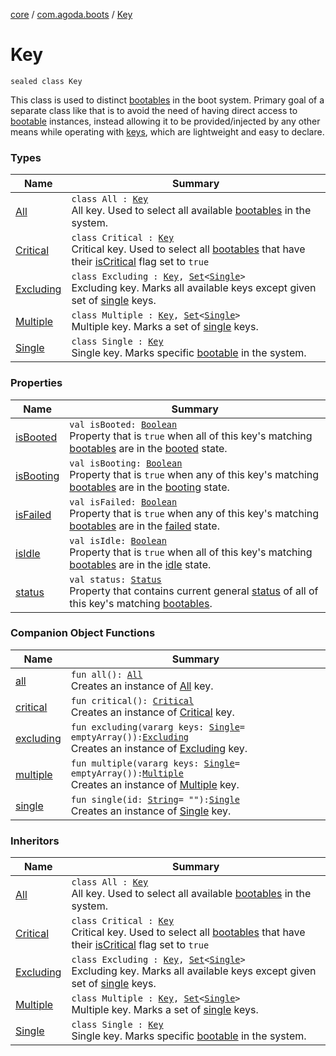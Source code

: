 [core](../../index.md) / [com.agoda.boots](../index.md) / [Key](./index.md)

# Key

`sealed class Key`

This class is used to distinct [bootables](../-bootable/index.md) in the boot system.
Primary goal of a separate class like that is to avoid the need of having
direct access to [bootable](../-bootable/index.md) instances, instead allowing it to be provided/injected
by any other means while operating with [keys](./index.md), which are lightweight and easy to declare.

### Types

| Name | Summary |
|---|---|
| [All](-all/index.md) | `class All : `[`Key`](./index.md)<br>All key. Used to select all available [bootables](../-bootable/index.md) in the system. |
| [Critical](-critical/index.md) | `class Critical : `[`Key`](./index.md)<br>Critical key. Used to select all [bootables](../-bootable/index.md) that have their [isCritical](../-bootable/is-critical.md) flag set to `true` |
| [Excluding](-excluding/index.md) | `class Excluding : `[`Key`](./index.md)`, `[`Set`](https://kotlinlang.org/api/latest/jvm/stdlib/kotlin.collections/-set/index.html)`<`[`Single`](-single/index.md)`>`<br>Excluding key. Marks all available keys except given set of [single](-single/index.md) keys. |
| [Multiple](-multiple/index.md) | `class Multiple : `[`Key`](./index.md)`, `[`Set`](https://kotlinlang.org/api/latest/jvm/stdlib/kotlin.collections/-set/index.html)`<`[`Single`](-single/index.md)`>`<br>Multiple key. Marks a set of [single](-single/index.md) keys. |
| [Single](-single/index.md) | `class Single : `[`Key`](./index.md)<br>Single key. Marks specific [bootable](../-bootable/index.md) in the system. |

### Properties

| Name | Summary |
|---|---|
| [isBooted](is-booted.md) | `val isBooted: `[`Boolean`](https://kotlinlang.org/api/latest/jvm/stdlib/kotlin/-boolean/index.html)<br>Property that is `true` when all of this key's matching [bootables](../-bootable/index.md) are in the [booted](../-status/-booted/index.md) state. |
| [isBooting](is-booting.md) | `val isBooting: `[`Boolean`](https://kotlinlang.org/api/latest/jvm/stdlib/kotlin/-boolean/index.html)<br>Property that is `true` when any of this key's matching [bootables](../-bootable/index.md) are in the [booting](../-status/-booting/index.md) state. |
| [isFailed](is-failed.md) | `val isFailed: `[`Boolean`](https://kotlinlang.org/api/latest/jvm/stdlib/kotlin/-boolean/index.html)<br>Property that is `true` when any of this key's matching [bootables](../-bootable/index.md) are in the [failed](../-status/-failed/index.md) state. |
| [isIdle](is-idle.md) | `val isIdle: `[`Boolean`](https://kotlinlang.org/api/latest/jvm/stdlib/kotlin/-boolean/index.html)<br>Property that is `true` when all of this key's matching [bootables](../-bootable/index.md) are in the [idle](../-status/-idle/index.md) state. |
| [status](status.md) | `val status: `[`Status`](../-status/index.md)<br>Property that contains current general [status](../-status/index.md) of all of this key's matching [bootables](../-bootable/index.md). |

### Companion Object Functions

| Name | Summary |
|---|---|
| [all](all.md) | `fun all(): `[`All`](-all/index.md)<br>Creates an instance of [All](-all/index.md) key. |
| [critical](critical.md) | `fun critical(): `[`Critical`](-critical/index.md)<br>Creates an instance of [Critical](-critical/index.md) key. |
| [excluding](excluding.md) | `fun excluding(vararg keys: `[`Single`](-single/index.md)` = emptyArray()): `[`Excluding`](-excluding/index.md)<br>Creates an instance of [Excluding](-excluding/index.md) key. |
| [multiple](multiple.md) | `fun multiple(vararg keys: `[`Single`](-single/index.md)` = emptyArray()): `[`Multiple`](-multiple/index.md)<br>Creates an instance of [Multiple](-multiple/index.md) key. |
| [single](single.md) | `fun single(id: `[`String`](https://kotlinlang.org/api/latest/jvm/stdlib/kotlin/-string/index.html)` = ""): `[`Single`](-single/index.md)<br>Creates an instance of [Single](-single/index.md) key. |

### Inheritors

| Name | Summary |
|---|---|
| [All](-all/index.md) | `class All : `[`Key`](./index.md)<br>All key. Used to select all available [bootables](../-bootable/index.md) in the system. |
| [Critical](-critical/index.md) | `class Critical : `[`Key`](./index.md)<br>Critical key. Used to select all [bootables](../-bootable/index.md) that have their [isCritical](../-bootable/is-critical.md) flag set to `true` |
| [Excluding](-excluding/index.md) | `class Excluding : `[`Key`](./index.md)`, `[`Set`](https://kotlinlang.org/api/latest/jvm/stdlib/kotlin.collections/-set/index.html)`<`[`Single`](-single/index.md)`>`<br>Excluding key. Marks all available keys except given set of [single](-single/index.md) keys. |
| [Multiple](-multiple/index.md) | `class Multiple : `[`Key`](./index.md)`, `[`Set`](https://kotlinlang.org/api/latest/jvm/stdlib/kotlin.collections/-set/index.html)`<`[`Single`](-single/index.md)`>`<br>Multiple key. Marks a set of [single](-single/index.md) keys. |
| [Single](-single/index.md) | `class Single : `[`Key`](./index.md)<br>Single key. Marks specific [bootable](../-bootable/index.md) in the system. |
